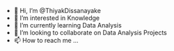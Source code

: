 - 👋 Hi, I’m @ThiyakDissanayake
- 👀 I’m interested in Knowledge
- 🌱 I’m currently learning Data Analysis
- 💞️ I’m looking to collaborate on Data Analysis Projects
- 📫 How to reach me ...

<!---
ThiyakDissanayake/ThiyakDissanayake is a ✨ special ✨ repository because its `README.md` (this file) appears on your GitHub profile.
You can click the Preview link to take a look at your changes.
--->
